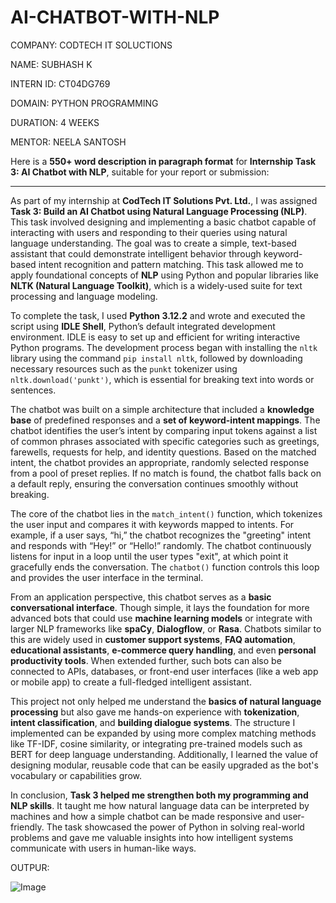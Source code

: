 # AI-CHATBOT-WITH-NLP

COMPANY: CODTECH IT SOLUCTIONS

NAME: SUBHASH K

INTERN ID: CT04DG769

DOMAIN: PYTHON PROGRAMMING

DURATION: 4 WEEKS

MENTOR: NEELA SANTOSH

Here is a **550+ word description in paragraph format** for **Internship Task 3: AI Chatbot with NLP**, suitable for your report or submission:

---

As part of my internship at **CodTech IT Solutions Pvt. Ltd.**, I was assigned **Task 3: Build an AI Chatbot using Natural Language Processing (NLP)**. This task involved designing and implementing a basic chatbot capable of interacting with users and responding to their queries using natural language understanding. The goal was to create a simple, text-based assistant that could demonstrate intelligent behavior through keyword-based intent recognition and pattern matching. This task allowed me to apply foundational concepts of **NLP** using Python and popular libraries like **NLTK (Natural Language Toolkit)**, which is a widely-used suite for text processing and language modeling.

To complete the task, I used **Python 3.12.2** and wrote and executed the script using **IDLE Shell**, Python’s default integrated development environment. IDLE is easy to set up and efficient for writing interactive Python programs. The development process began with installing the `nltk` library using the command `pip install nltk`, followed by downloading necessary resources such as the `punkt` tokenizer using `nltk.download('punkt')`, which is essential for breaking text into words or sentences.

The chatbot was built on a simple architecture that included a **knowledge base** of predefined responses and a **set of keyword-intent mappings**. The chatbot identifies the user’s intent by comparing input tokens against a list of common phrases associated with specific categories such as greetings, farewells, requests for help, and identity questions. Based on the matched intent, the chatbot provides an appropriate, randomly selected response from a pool of preset replies. If no match is found, the chatbot falls back on a default reply, ensuring the conversation continues smoothly without breaking.

The core of the chatbot lies in the `match_intent()` function, which tokenizes the user input and compares it with keywords mapped to intents. For example, if a user says, “hi,” the chatbot recognizes the "greeting" intent and responds with “Hey!” or “Hello!” randomly. The chatbot continuously listens for input in a loop until the user types "exit", at which point it gracefully ends the conversation. The `chatbot()` function controls this loop and provides the user interface in the terminal.

From an application perspective, this chatbot serves as a **basic conversational interface**. Though simple, it lays the foundation for more advanced bots that could use **machine learning models** or integrate with larger NLP frameworks like **spaCy**, **Dialogflow**, or **Rasa**. Chatbots similar to this are widely used in **customer support systems**, **FAQ automation**, **educational assistants**, **e-commerce query handling**, and even **personal productivity tools**. When extended further, such bots can also be connected to APIs, databases, or front-end user interfaces (like a web app or mobile app) to create a full-fledged intelligent assistant.

This project not only helped me understand the **basics of natural language processing** but also gave me hands-on experience with **tokenization**, **intent classification**, and **building dialogue systems**. The structure I implemented can be expanded by using more complex matching methods like TF-IDF, cosine similarity, or integrating pre-trained models such as BERT for deep language understanding. Additionally, I learned the value of designing modular, reusable code that can be easily upgraded as the bot's vocabulary or capabilities grow.

In conclusion, **Task 3 helped me strengthen both my programming and NLP skills**. It taught me how natural language data can be interpreted by machines and how a simple chatbot can be made responsive and user-friendly. The task showcased the power of Python in solving real-world problems and gave me valuable insights into how intelligent systems communicate with users in human-like ways.

OUTPUR:

![Image](https://github.com/user-attachments/assets/fba79b5e-980a-4382-905f-13e8a80faa43)
